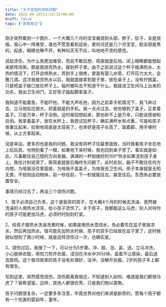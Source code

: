 ```yaml
---
title: "关于宝宝的烫伤问题"
date: 2022-09-28T11:53:12+08:00
draft: false
tags: ["装笔笔记"]
---
```


刚才突然看到一个图片，一个大概几个月的宝宝被烧到头部，脖子，肚子，全是烧痕。我心中一阵难受，谁也不愿意看到这些，更何况还是几个月宝宝，脸全部是黑的，起皮，眼睛也睁不开，有种叫天天不应，叫地地不灵的感觉。

说起烫伤，为什么我更加难受，而且不敢后想，简直就是后怕，闭上眼睛都能想起来那阵场景。那是我烧完热水，接到杯子里。由于之前说过这个杯子接满热水，太热的情况下，打开会喷热水，弄到手上很疼，里面有婴儿水管，打开压力太大，会撒几滴。这次我接完热水以后，我就直接拿到屋子里，放在桌子上，没有拧瓶盖，只是把盖子敞口放在杯子上。临时被叫去不知道干什么，我就进卫生间马上出来的功夫，我出卫生间门，正好孩子踮起脚拿盖子。

我知道不能着急，不能吓他，不能大声吼他，因为之前拿手机情况下，我飞奔过去，立马他反应很大，抓着就是扔手机。我一点点过去，他也够到了盖子，正拿着盖子。只是万幸，杯子没倒。这时候回想起来，那也称不上是万幸，只能说感谢和后怕。我拿着盖子，放在水杯上，我尝试拉杯子，确实满杯水有点重，可是和孩子体重比起来，拉倒他简直是太容易了。也幸好是孩子长高了，踮着脚，用手够时候，从上方拿起来。

说是幸运，更多的也是我的问题，我没有将杯子往最里面放，当时我看孩子坐在地上玩玩具，也特别看了一眼，如果他下来时候，我也回到桌子旁了。事实就是如此，凡事都往自己想的方向发展。满满的一杯刚接好的100°热水如果浇到孩子身上，我估计别说哭了，那简直就是后悔终生问题了。此时此刻，脑子不敢往任何方向想。为啥我没往里面放，为啥我不盖盖子，为啥我去卫生间。孩子本身就是无知无畏，不规则运动物体，前一秒往前，下一秒就能往左，甚至往后。东西务必要放置安全。  

事情已经过去了，再谈三个烧伤问题。  

1、孩子必须自己负责，这个是我哥的孩子，在大概4个月的时候去洗澡，竟然被洗澡的人用热水浇背，给小孩子烫伤了。关于孩子，我都能这么马虎，别人对待你的孩子可能更加马虎，必须时时刻刻盯紧。  

2、给孩子接热水洗澡洗漱时候，如果是用热水壶烧水，务必要先在盆子里放凉水，然后再加热水。很可能先加热水时候，孩子的双手已经放在盆子里了，这时候貌似想到了我小时候，就是这样烫伤过一次，也确实是。  

3、烧伤过后，我搜了一下，可以分为5步骤。冲、脱、泡、盖、送。立马冲洗，小心脱掉衣服，用剪刀剪开衣服，浸泡在冷水中30分钟，盖着不让感染，最后送去医院。这个我邻居家的孩子没有处理好，没冲，没解开衣服，2岁的孩子手上都有增生。    

写到这里，突然感觉烧伤，烫伤距离我很近，不知道别人如何，难道是我们都很马虎了？我希望是。这样，其他人都很优秀，只是我们物以类聚。  

孩子问题很复杂，一定要多多注意，毕竟世界对他们来讲是新奇的，愿每个孩子都有一个完美的婴幼年，童年。  
